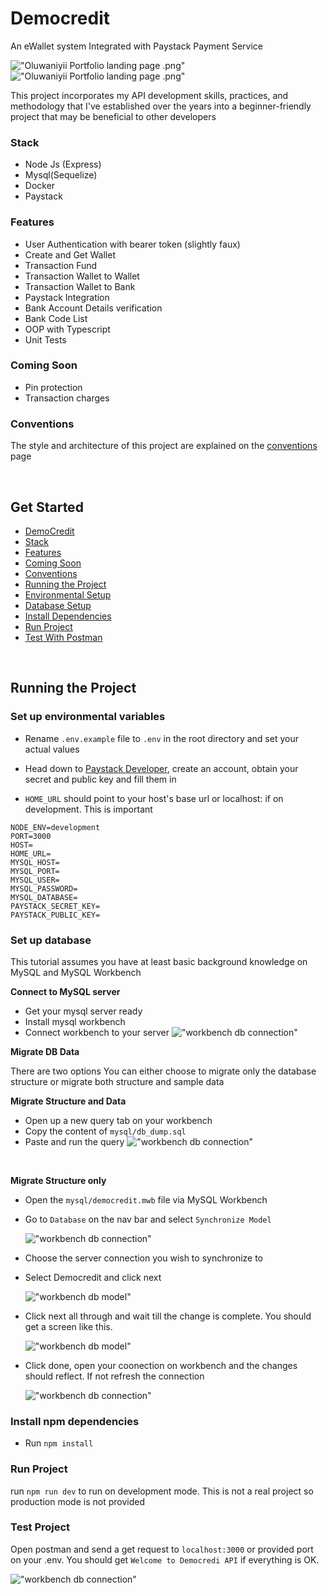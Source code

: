 <!-- @format -->

# Democredit

An eWallet system Integrated with Paystack Payment Service

!["Oluwaniyii Portfolio landing page .png"](./_readme/democredit_paystack_dash.png)
!["Oluwaniyii Portfolio landing page .png"](./_readme/db_model.png)

This project incorporates my API development skills, practices, and methodology that I've established over the years into a beginner-friendly project that may be beneficial to other developers

### Stack

- Node Js (Express)
- Mysql(Sequelize)
- Docker
- Paystack

### Features

- User Authentication with bearer token (slightly faux)
- Create and Get Wallet
- Transaction Fund
- Transaction Wallet to Wallet
- Transaction Wallet to Bank
- Paystack Integration
- Bank Account Details verification
- Bank Code List
- OOP with Typescript
- Unit Tests

### Coming Soon

- Pin protection
- Transaction charges

### Conventions

The style and architecture of this project are explained on the [conventions](./convention.md) page

<br/>

## Get Started

- [DemoCredit](#democredit)
- [Stack](#democredit)
- [Features](#democredit)
- [Coming Soon](#democredit)
- [Conventions](#conventions)
- [Running the Project](#running-the-project)
- [Environmental Setup](#set-up-environmental-variables)
- [Database Setup](#set-up-database)
- [Install Dependencies](#install-npm-dependencies)
- [Run Project](#run-project)
- [Test With Postman](#test-project)

<br/>

## Running the Project

### Set up environmental variables

- Rename `.env.example` file to `.env` in the root directory and set your actual values

- Head down to <a href="https://dashboard.paystack.com/#/login">Paystack Developer</a>, create an account, obtain your secret and public key and fill them in

- `HOME_URL` should point to your host's base url or localhost:<port> if on development. This is important

```
NODE_ENV=development
PORT=3000
HOST=
HOME_URL=
MYSQL_HOST=
MYSQL_PORT=
MYSQL_USER=
MYSQL_PASSWORD=
MYSQL_DATABASE=
PAYSTACK_SECRET_KEY=
PAYSTACK_PUBLIC_KEY=
```

### Set up database

This tutorial assumes you have at least basic background knowledge on MySQL and MySQL Workbench

<b>Connect to MySQL server</b>

- Get your mysql server ready
- Install mysql workbench
- Connect workbench to your server
  !["workbench db connection"](./_readme/db_connect_server.png)

<b>Migrate DB Data</b>

There are two options You can either choose to migrate only the database structure or migrate both structure and sample data

<b>Migrate Structure and Data</b>

- Open up a new query tab on your workbench
- Copy the content of `mysql/db_dump.sql`
- Paste and run the query
  !["workbench db connection"](./_readme/db_data_dump_query.png)

<br/>

<b>Migrate Structure only</b>

- Open the `mysql/democredit.mwb` file via MySQL Workbench
- Go to `Database` on the nav bar and select `Synchronize Model`

  !["workbench db connection"](./_readme/db_model_sync_1.png)

- Choose the server connection you wish to synchronize to
- Select Democredit and click next

  !["workbench db model"](./_readme/db_model_sync3.png)

- Click next all through and wait till the change is complete. You should get a screen like this.

  !["workbench db model"](./_readme/db_model_sync6.png)

- Click done, open your coonection on workbench and the changes should reflect. If not refresh the connection

  !["workbench db connection"](./_readme/db_complete_server.png)

### Install npm dependencies

- Run `npm install`

### Run Project

run `npm run dev` to run on development mode. This is not a real project so production mode is not provided

### Test Project

Open postman and send a get request to `localhost:3000` or provided port on your .env. You should get `Welcome to Democredi API` if everything is OK.

!["workbench db connection"](./_readme/postman_test_home.png)
